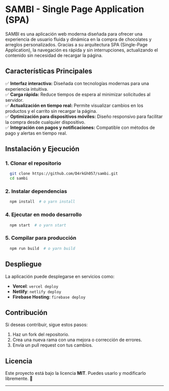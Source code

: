 # SAMBI - Single Page Application (SPA)

SAMBI es una aplicación web moderna diseñada para ofrecer una experiencia de usuario fluida y dinámica en la compra de chocolates y arreglos personalizados. Gracias a su arquitectura SPA (Single-Page Application), la navegación es rápida y sin interrupciones, actualizando el contenido sin necesidad de recargar la página.

## Características Principales

✅ **Interfaz interactiva:** Diseñada con tecnologías modernas para una experiencia intuitiva.  
✅ **Carga rápida:** Reduce tiempos de espera al minimizar solicitudes al servidor.  
✅ **Actualización en tiempo real:** Permite visualizar cambios en los productos y el carrito sin recargar la página.  
✅ **Optimización para dispositivos móviles:** Diseño responsivo para facilitar la compra desde cualquier dispositivo.  
✅ **Integración con pagos y notificaciones:** Compatible con métodos de pago y alertas en tiempo real.  

## Instalación y Ejecución

### 1. Clonar el repositorio
```sh
  git clone https://github.com/D4rkGh057/sambi.git
  cd sambi
```

### 2. Instalar dependencias
```sh
  npm install  # o yarn install
```

### 4. Ejecutar en modo desarrollo
```sh
  npm start  # o yarn start
```

### 5. Compilar para producción
```sh
  npm run build  # o yarn build
```

## Despliegue
La aplicación puede desplegarse en servicios como:
- **Vercel**: `vercel deploy`
- **Netlify**: `netlify deploy`
- **Firebase Hosting**: `firebase deploy`

## Contribución
Si deseas contribuir, sigue estos pasos:
1. Haz un fork del repositorio.
2. Crea una nueva rama con una mejora o corrección de errores.
3. Envía un pull request con tus cambios.

## Licencia
Este proyecto está bajo la licencia **MIT**. Puedes usarlo y modificarlo libremente. 🎉

---